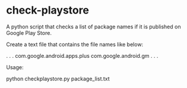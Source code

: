 check-playstore
===============

A python script that checks a list of package names if it is published on Google Play Store.

Create a text file that contains the file names like below:

.
.
.
com.google.android.apps.plus
com.google.android.gm
.
.
.

Usage:

python checkplaystore.py package_list.txt
